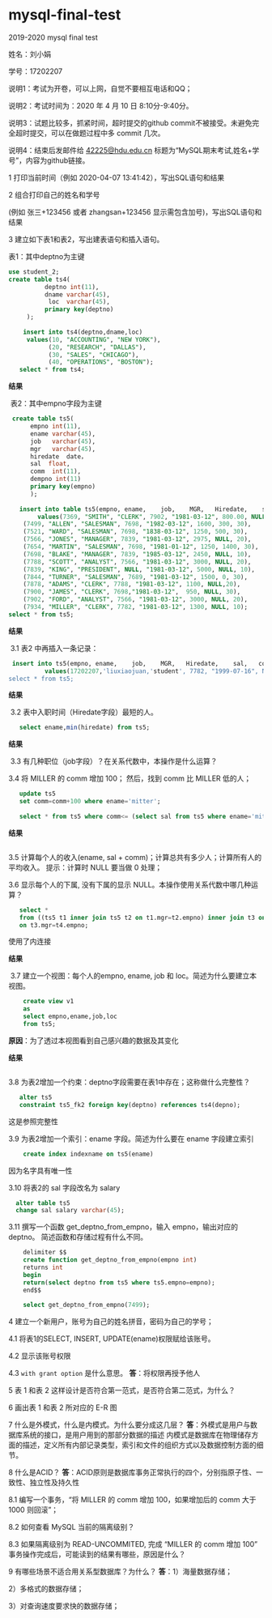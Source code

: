 # mysql-final-test

2019-2020 mysql final test

姓名：刘小娟

学号：17202207

说明1：考试为开卷，可以上网，自觉不要相互电话和QQ；

说明2：考试时间为：2020 年 4 月 10 日 8:10分-9:40分。

说明3：试题比较多，抓紧时间，超时提交的github commit不被接受。未避免完全超时提交，可以在做题过程中多 commit 几次。

说明4：结束后发邮件给 42225@hdu.edu.cn 标题为“MySQL期末考试,姓名+学号”，内容为github链接。


1 打印当前时间（例如 2020-04-07 13:41:42），写出SQL语句和结果

2 组合打印自己的姓名和学号

(例如 张三+123456 或者 zhangsan+123456 显示需包含加号)，写出SQL语句和结果

3 建立如下表1和表2，写出建表语句和插入语句。

表1：其中deptno为主键
```sql
use student_2;
create table ts4(
          deptno int(11),
          dname varchar(45),  
           loc  varchar(45),
          primary key(deptno)
     );
    
    insert into ts4(deptno,dname,loc)
     values(10, "ACCOUNTING", "NEW YORK"),
           (20, "RESEARCH", "DALLAS"),
           (30, "SALES", "CHICAGO"),
           (40, "OPERATIONS", "BOSTON");
   select * from ts4;
```


**结果**


![]()
表2：其中empno字段为主键
```sql
 create table ts5(
      empno int(11),
      ename varchar(45),
      job   varchar(45),
      mgr   varchar(45),
      hiredate  date，
      sal  float,
      comm  int(11),
      dempno int(11)
      primary key(empno)
      );
      
   insert into table ts5(empno, ename,    job,    MGR,   Hiredate,    sal,   comm, deptno)
        values(7369, "SMITH", "CLERK", 7902, "1981-03-12", 800.00, NULL, 20),
	(7499, "ALLEN", "SALESMAN", 7698, "1982-03-12", 1600, 300, 30),
	(7521, "WARD", "SALESMAN", 7698, "1838-03-12", 1250, 500, 30),
	(7566, "JONES", "MANAGER", 7839, "1981-03-12", 2975, NULL, 20),
	(7654, "MARTIN", "SALESMAN", 7698, "1981-01-12", 1250, 1400, 30),
	(7698, "BLAKE", "MANAGER", 7839, "1985-03-12", 2450, NULL, 10),
	(7788, "SCOTT", "ANALYST", 7566, "1981-03-12", 3000, NULL, 20),
	(7839, "KING", "PRESIDENT", NULL, "1981-03-12", 5000, NULL, 10),
	(7844, "TURNER", "SALESMAN", 7689, "1981-03-12", 1500, 0, 30),
	(7878, "ADAMS", "CLERK", 7788, "1981-03-12", 1100, NULL,20),
	(7900, "JAMES", "CLERK", 7698,"1981-03-12",  950, NULL, 30),
	(7902, "FORD", "ANALYST", 7566, "1981-03-12", 3000, NULL, 20),
	(7934, "MILLER", "CLERK", 7782, "1981-03-12", 1300, NULL, 10);
select * from ts5;
```

**结果**


![]()
3.1 表2 中再插入一条记录：
```sql
 insert into ts5(empno, ename,    job,    MGR,   Hiredate,    sal,   comm, deptno)
          values(17202207,'liuxiaojuan,'student', 7782, "1999-07-16", NULL, NULL, 10);
select * from ts5;
```

**结果**


![]()
3.2 表中入职时间（Hiredate字段）最短的人。
```sql
   select ename,min(hiredate) from ts5;
```


**结果**


![]()
3.3 有几种职位（job字段）？在关系代数中，本操作是什么运算？

3.4 将 MILLER 的 comm 增加 100； 然后，找到 comm 比 MILLER 低的人；
```sql
   update ts5
   set comm=comm+100 where ename='mitter';
   
   select * from ts5 where comm<= (select sal from ts5 where ename='mitter');
```


**结果**


![]()


3.5 计算每个人的收入(ename, sal + comm)；计算总共有多少人；计算所有人的平均收入。 提示：计算时 NULL 要当做 0 处理； 

3.6 显示每个人的下属, 没有下属的显示 NULL。本操作使用关系代数中哪几种运算？
```sql
   select *
   from ((ts5 t1 inner join ts5 t2 on t1.mgr=t2.empno) inner join t3 on t2.mgr=t3.empno) inner join t4 
   on t3.mgr=t4.empno;
```
使用了内连接


**结果**


![]()
3.7 建立一个视图：每个人的empno, ename, job 和 loc。简述为什么要建立本视图。
```sql
    create view v1
    as
    select empno,ename,job,loc
    from ts5;
 ```
 **原因**：为了透过本视图看到自己感兴趣的数据及其变化
 
 
**结果**


![]()

3.8 为表2增加一个约束：deptno字段需要在表1中存在；这称做什么完整性？
```sql
   alter ts5
   constraint ts5_fk2 foreign key(deptno) references ts4(depno);
```
这是参照完整性


3.9 为表2增加一个索引：ename 字段。简述为什么要在 ename 字段建立索引
```sql
    create index indexname on ts5(ename)
```
因为名字具有唯一性


3.10 将表2的 sal 字段改名为 salary
```sql
  alter table ts5
  change sal salary varchar(45);
```

3.11 撰写一个函数 get_deptno_from_empno，输入 empno，输出对应的 deptno。 简述函数和存储过程有什么不同。
```sql
    delimiter $$
    create function get_deptno_from_empno(empno int)
    returns int
    begin
    return(select deptno from ts5 where ts5.empno=empno);
    end$$
    
    select get_deptno_from_empno(7499);
```


4 建立一个新用户，账号为自己的姓名拼音，密码为自己的学号；

4.1 将表1的SELECT, INSERT, UPDATE(ename)权限赋给该账号。

4.2 显示该账号权限

4.3 `with grant option` 是什么意思。
**答**：将权限再授予他人

5 表 1 和表 2 这样设计是否符合第一范式，是否符合第二范式，为什么？

6 画出表 1 和表 2 所对应的 E-R 图

7 什么是外模式，什么是内模式。为什么要分成这几层？
**答**：外模式是用户与数据库系统的接口，是用户用到的那部分数据的描述
        内模式是数据库在物理储存方面的描述，定义所有内部记录类型，索引和文件的组织方式以及数据控制方面的细节。
	
8 什么是ACID？
**答**：ACID原则是数据库事务正常执行的四个，分别指原子性、一致性、独立性及持久性

8.1 编写一个事务，“将 MILLER 的 comm 增加 100，如果增加后的 comm 大于 1000 则回滚”；

8.2 如何查看 MySQL 当前的隔离级别？

8.3 如果隔离级别为 READ-UNCOMMITED, 完成 “MILLER 的 comm 增加 100” 事务操作完成后，可能读到的结果有哪些，原因是什么？

9 有哪些场景不适合用关系型数据库？为什么？
**答**：1）海量数据存储；

2）多格式的数据存储；

3）对查询速度要求快的数据存储；
